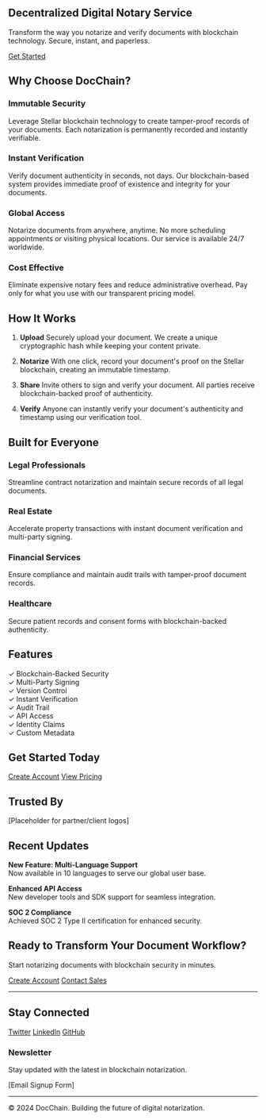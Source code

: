 ## Decentralized Digital Notary Service

Transform the way you notarize and verify documents with blockchain technology. Secure, instant, and paperless.

[Get Started](/content/signup.html) 

## Why Choose DocChain?

### Immutable Security
Leverage Stellar blockchain technology to create tamper-proof records of your documents. Each notarization is permanently recorded and instantly verifiable.

### Instant Verification
Verify document authenticity in seconds, not days. Our blockchain-based system provides immediate proof of existence and integrity for your documents.

### Global Access
Notarize documents from anywhere, anytime. No more scheduling appointments or visiting physical locations. Our service is available 24/7 worldwide.

### Cost Effective
Eliminate expensive notary fees and reduce administrative overhead. Pay only for what you use with our transparent pricing model.

## How It Works

1. **Upload**
   Securely upload your document. We create a unique cryptographic hash while keeping your content private.

2. **Notarize**
   With one click, record your document's proof on the Stellar blockchain, creating an immutable timestamp.

3. **Share**
   Invite others to sign and verify your document. All parties receive blockchain-backed proof of authenticity.

4. **Verify**
   Anyone can instantly verify your document's authenticity and timestamp using our verification tool.

## Built for Everyone

### Legal Professionals
Streamline contract notarization and maintain secure records of all legal documents.

### Real Estate
Accelerate property transactions with instant document verification and multi-party signing.

### Financial Services
Ensure compliance and maintain audit trails with tamper-proof document records.

### Healthcare
Secure patient records and consent forms with blockchain-backed authenticity.

## Features

✓ Blockchain-Backed Security  
✓ Multi-Party Signing  
✓ Version Control  
✓ Instant Verification  
✓ Audit Trail  
✓ API Access  
✓ Identity Claims  
✓ Custom Metadata  

## Get Started Today

[Create Account](/content/signup.html) [View Pricing](/content/pricing.html)

## Trusted By
[Placeholder for partner/client logos]

## Recent Updates

**New Feature: Multi-Language Support**  
Now available in 10 languages to serve our global user base.

**Enhanced API Access**  
New developer tools and SDK support for seamless integration.

**SOC 2 Compliance**  
Achieved SOC 2 Type II certification for enhanced security.

## Ready to Transform Your Document Workflow?

Start notarizing documents with blockchain security in minutes.

[Create Account](/content/signup.html) [Contact Sales](/content/contact.html)

---

## Stay Connected

[Twitter](https://x.com/docchainnotary) [LinkedIn](https://www.linkedin.com/company/docchainnotary/) [GitHub](https://github.com/chrisrobison/docchain)

### Newsletter
Stay updated with the latest in blockchain notarization.

[Email Signup Form]

---

© 2024 DocChain. Building the future of digital notarization.

